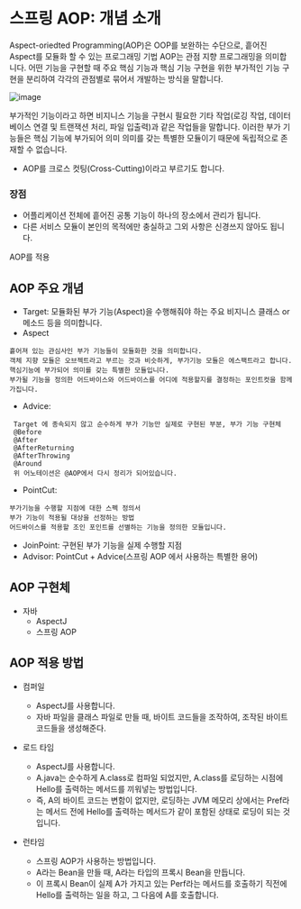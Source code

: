 # 스프링 AOP: 개념 소개
Aspect-oriedted Programming(AOP)은 OOP를 보완하는 수단으로, 흩어진 Aspect를 모듈화 할 수 있는 프로그래밍 기법
AOP는 관점 지향 프로그래밍을 의미합니다. 어떤 기능을 구현할 때 주요 핵심 기능과 핵심 기능 구현을 위한 부가적인 기능 구현을 분리하여 각각의 관점별로 묶어서 개발하는 방식을 말합니다.

![image](https://user-images.githubusercontent.com/50797070/126888283-7359ab68-a084-41ee-8786-d04a2d1cbf21.png)

부가적인 기능이라고 하면 비지니스 기능을 구현시 필요한 기타 작업(로깅 작업, 데이터 베이스 연결 및 트랜잭션 처리, 파일 입출력)과 같은 작업들을 말합니다. 이러한 부가 기능들은 핵심 기능에 부가되어 의미 의미를 갖는 특별한 모듈이기 때문에 독립적으로 존재할 수 없습니다.

- AOP를 크로스 컷팅(Cross-Cutting)이라고 부르기도 합니다.

### 장점
- 어플리케이션 전체에 흩어진 공통 기능이 하나의 장소에서 관리가 됩니다.
- 다른 서비스 모듈이 본인의 목적에만 충실하고 그외 사항은 신경쓰지 않아도 됩니다.

AOP를 적용

## AOP 주요 개념
- Target: 모듈화된 부가 기능(Aspect)을 수행해줘야 하는 주요 비지니스 클래스 or 메소드 등을 의미합니다.
- Aspect 
```
흩어져 있는 관심사인 부가 기능들이 모듈화한 것을 의미합니다.
객체 지향 모듈은 오브젝트라고 부르는 것과 비슷하게, 부가기능 모듈은 에스팩트라고 합니다.
핵심기능에 부가되어 의미를 갖는 특별한 모듈입니다.
부가될 기능을 정의한 어드바이스와 어드바이스를 어디에 적용할지를 결정하는 포인트컷을 함께 가집니다.
```
- Advice:
```
 Target 에 종속되지 않고 순수하게 부가 기능만 실제로 구현된 부분, 부가 기능 구현체
 @Before
 @After
 @AfterReturning
 @AfterThrowing
 @Around
 위 어노테이션은 @AOP에서 다시 정리가 되어있습니다.
```
- PointCut: 
```
부가기능을 수행할 지점에 대한 스펙 정의서
부가 기능이 적용될 대상을 선정하는 방법
어드바이스를 적용할 조인 포인트를 선별하는 기능을 정의한 모듈입니다.
```
- JoinPoint: 구현된 부가 기능을 실제 수행할 지점
- Advisor: PointCut + Advice(스프링 AOP 에서 사용하는 특별한 용어)

## AOP 구현체
- 자바
  + AspectJ
  + 스프링 AOP

## AOP 적용 방법
- 컴퍼일
  + AspectJ를 사용합니다.
  + 자바 파일을 클래스 파일로 만들 때, 바이트 코드들을 조작하여, 조작된 바이트 코드들을 생성해준다.

- 로드 타임
  + AspectJ를 사용합니다.
  + A.java는 순수하게 A.class로 컴파일 되었지만, A.class를 로딩하는 시점에 Hello를 출력하는 메서드를 끼워넣는 방법입니다.
  + 즉, A의 바이트 코드는 변함이 없지만, 로딩하는 JVM 메모리 상에서는 Pref라는 메서드 전에 Hello를 출력하는 메서드가 같이 포함된 상태로 로딩이 되는 것입니다.

- 런타임
  + 스프링 AOP가 사용하는 방법입니다.
  + A라는 Bean을 만들 때, A라는 타입의 프록시 Bean을 만듭니다.
  + 이 프록시 Bean이 실제 A가 가지고 있는 Perf라는 메서드를 호출하기 직전에 Hello를 출력하는 일을 하고, 그 다음에 A를 호출합니다. 
